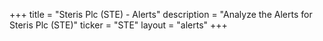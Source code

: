+++
title = "Steris Plc (STE) - Alerts"
description = "Analyze the Alerts for Steris Plc (STE)"
ticker = "STE"
layout = "alerts"
+++

